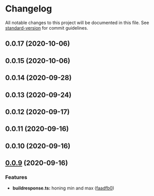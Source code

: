 # Changelog

All notable changes to this project will be documented in this file. See [standard-version](https://github.com/conventional-changelog/standard-version) for commit guidelines.

## 0.0.17 (2020-10-06)



## 0.0.15 (2020-10-06)



## 0.0.14 (2020-09-28)



## 0.0.13 (2020-09-24)



## 0.0.12 (2020-09-17)



## 0.0.11 (2020-09-16)



## 0.0.10 (2020-09-16)



<a name="0.0.9"></a>

## [0.0.9](https://github.com/jonasgrunert/mockpi/compare/v0.0.8...v0.0.9) (2020-09-16)

### Features

- **buildresponse.ts:** honing min and max ([faadfb0](https://github.com/jonasgrunert/mockpi/commit/faadfb0))
